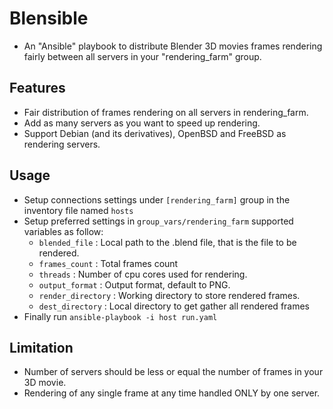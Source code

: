 # Blensible
* An "Ansible" playbook to distribute Blender 3D movies frames rendering fairly between all servers in your "rendering_farm" group.

## Features
* Fair distribution of frames rendering on all servers in rendering_farm.
* Add as many servers as you want to speed up rendering.
* Support Debian (and its derivatives), OpenBSD and FreeBSD as rendering servers.

## Usage
* Setup connections settings under `[rendering_farm]` group in the inventory file named `hosts`
* Setup preferred settings in `group_vars/rendering_farm` supported variables as follow:
  * `blended_file` : Local path to the .blend file, that is the file to be rendered.
  * `frames_count` : Total frames count
  * `threads`  : Number of cpu cores used for rendering.
  * `output_format` : Output format, default to PNG.
  * `render_directory` : Working directory to store rendered frames.
  * `dest_directory` : Local directory to get gather all rendered frames
* Finally run `ansible-playbook -i host run.yaml`
  

## Limitation
* Number of servers should be less or equal the number of frames in your 3D movie.
* Rendering of any single frame at any time handled ONLY by one server.

